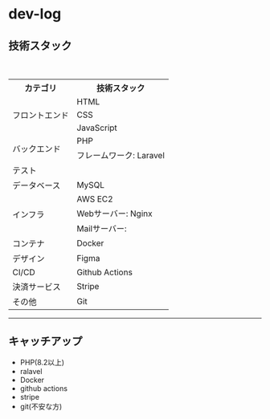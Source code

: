 # dev-log

## 技術スタック  
<table>
<tr>
 <th>カテゴリ</th>
 <th>技術スタック</th>
</tr>
<tr>
 <td rowspan=3>フロントエンド</td>
　<td>HTML</td>
</tr>
<tr>
 <td> CSS </td>
</tr>
<tr>
 <td> JavaScript </td>
</tr>
<tr>
 <td rowspan=2>バックエンド</td>
　<td>PHP</td>
</tr>
<tr>
 <td> フレームワーク: Laravel </td>
</tr>
<tr>
 <td rowspan=1>テスト</td>
　<td></td>
</tr>
<tr>
 <td rowspan=1>データベース</td>
　<td>MySQL</td>
</tr>
<tr>
 <td rowspan=3>インフラ</td>
　<td>AWS EC2</td>
</tr>
<tr>
　<td>Webサーバー: Nginx</td>
</tr>
<tr>
　<td>Mailサーバー: </td>
</tr>
<tr>
 <td> コンテナ</td>
　<td>Docker</td>
</tr>
<tr>
 <td>デザイン</td>
　<td>Figma</td>
</tr>
<tr>
 <td>CI/CD</td>
　<td>Github Actions</td>
</tr>
<tr>
 <td>決済サービス</td>
　<td>Stripe</td>
</tr>

<tr>
<td rowspan=5>その他</td>
　<td>Git</td>
</tr>
</table>
<hr>

## キャッチアップ
- PHP(8.2以上)
- ralavel
- Docker
- github actions
- stripe
- git(不安な方)

